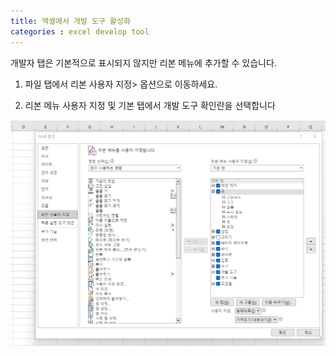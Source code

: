 ```yaml
---
title: 엑셀에서 개발 도구 활성화
categories : excel develop tool
---
```


개발자 탭은 기본적으로 표시되지 않지만 리본 메뉴에 추가할 수 있습니다.

1. 파일 탭에서 리본 사용자 지정> 옵션으로 이동하세요.

2. 리본 메뉴 사용자 지정 및 기본 탭에서 개발 도구 확인란을 선택합니다

![개발 툴 활성화](assets/images/excel/active-develop-tool.png)
